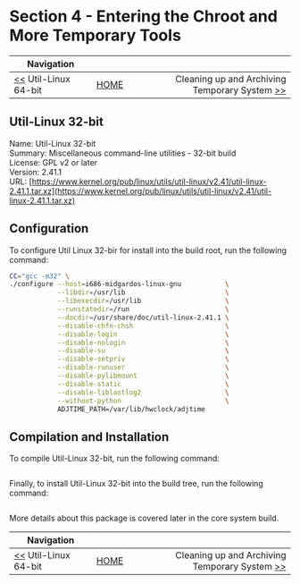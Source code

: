 # Section 4 - Entering the Chroot and More Temporary Tools

| Navigation |||
| --- | --- | ---: |
| [<<](./UtilLinux64bit.md) Util-Linux 64-bit | [HOME](../README.md) | Cleaning up and Archiving Temporary System [>>](./CleanupAndArchival.md) |

## Util-Linux 32-bit

Name: Util-Linux 32-bit<br />
Summary: Miscellaneous command-line utilities - 32-bit build<br />
License: GPL v2 or later<br />
Version: 2.41.1<br />
URL: [https://www.kernel.org/pub/linux/utils/util-linux/v2.41/util-linux-2.41.1.tar.xz](https://www.kernel.org/pub/linux/utils/util-linux/v2.41/util-linux-2.41.1.tar.xz)<br />

## Configuration

To configure Util Linux 32-bir for install into the build root, run the following command:

```bash
CC="gcc -m32" \
./configure --host=i686-midgardos-linux-gnu           \
            --libdir=/usr/lib                         \
            --libexecdir=/usr/lib                     \
            --runstatedir=/run                        \
            --docdir=/usr/share/doc/util-linux-2.41.1 \
            --disable-chfn-chsh                       \
            --disable-login                           \
            --disable-nologin                         \
            --disable-su                              \
            --disable-setpriv                         \
            --disable-runuser                         \
            --disable-pylibmount                      \
            --disable-static                          \
            --disable-liblastlog2                     \
            --without-python                          \
            ADJTIME_PATH=/var/lib/hwclock/adjtime
```

## Compilation and Installation

To compile Util-Linux 32-bit, run the following command:

```bash
```

Finally, to install Util-Linux 32-bit into the build tree, run the following command:

```bash
```

More details about this package is covered later in the core system build.

| Navigation |||
| --- | --- | ---: |
| [<<](./UtilLinux64bit.md) Util-Linux 64-bit | [HOME](../README.md) | Cleaning up and Archiving Temporary System [>>](./CleanupAndArchival.md) |
